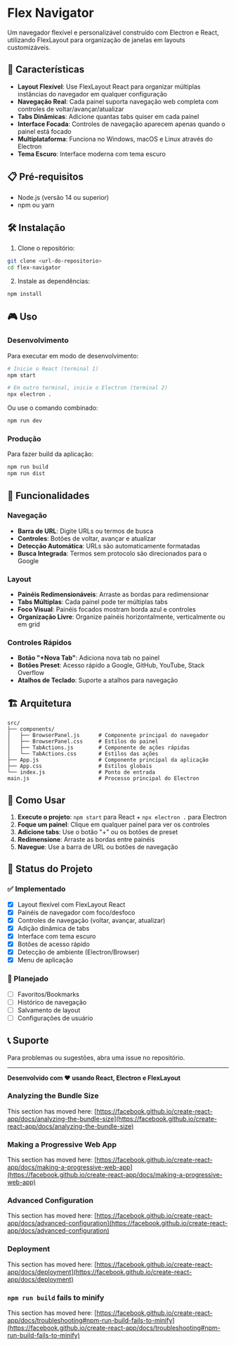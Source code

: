 # Flex Navigator

Um navegador flexível e personalizável construído com Electron e React, utilizando FlexLayout para organização de janelas em layouts customizáveis.

## 🚀 Características

- **Layout Flexível**: Use FlexLayout React para organizar múltiplas instâncias do navegador em qualquer configuração
- **Navegação Real**: Cada painel suporta navegação web completa com controles de voltar/avançar/atualizar
- **Tabs Dinâmicas**: Adicione quantas tabs quiser em cada painel
- **Interface Focada**: Controles de navegação aparecem apenas quando o painel está focado
- **Multiplataforma**: Funciona no Windows, macOS e Linux através do Electron
- **Tema Escuro**: Interface moderna com tema escuro

## 📋 Pré-requisitos

- Node.js (versão 14 ou superior)
- npm ou yarn

## 🛠️ Instalação

1. Clone o repositório:
```bash
git clone <url-do-repositorio>
cd flex-navigator
```

2. Instale as dependências:
```bash
npm install
```

## 🎮 Uso

### Desenvolvimento

Para executar em modo de desenvolvimento:

```bash
# Inicie o React (terminal 1)
npm start

# Em outro terminal, inicie o Electron (terminal 2)
npx electron .
```

Ou use o comando combinado:
```bash
npm run dev
```

### Produção

Para fazer build da aplicação:

```bash
npm run build
npm run dist
```

## 🎯 Funcionalidades

### Navegação
- **Barra de URL**: Digite URLs ou termos de busca
- **Controles**: Botões de voltar, avançar e atualizar
- **Detecção Automática**: URLs são automaticamente formatadas
- **Busca Integrada**: Termos sem protocolo são direcionados para o Google

### Layout
- **Painéis Redimensionáveis**: Arraste as bordas para redimensionar
- **Tabs Múltiplas**: Cada painel pode ter múltiplas tabs
- **Foco Visual**: Painéis focados mostram borda azul e controles
- **Organização Livre**: Organize painéis horizontalmente, verticalmente ou em grid

### Controles Rápidos
- **Botão "+Nova Tab"**: Adiciona nova tab no painel
- **Botões Preset**: Acesso rápido a Google, GitHub, YouTube, Stack Overflow
- **Atalhos de Teclado**: Suporte a atalhos para navegação

## 🏗️ Arquitetura

```
src/
├── components/
│   ├── BrowserPanel.js      # Componente principal do navegador
│   ├── BrowserPanel.css     # Estilos do painel
│   ├── TabActions.js        # Componente de ações rápidas
│   └── TabActions.css       # Estilos das ações
├── App.js                   # Componente principal da aplicação
├── App.css                  # Estilos globais
└── index.js                 # Ponto de entrada
main.js                      # Processo principal do Electron
```

## 🔧 Como Usar

1. **Execute o projeto**: `npm start` para React + `npx electron .` para Electron
2. **Foque um painel**: Clique em qualquer painel para ver os controles
3. **Adicione tabs**: Use o botão "+" ou os botões de preset
4. **Redimensione**: Arraste as bordas entre painéis
5. **Navegue**: Use a barra de URL ou botões de navegação

## 🚦 Status do Projeto

### ✅ Implementado
- [x] Layout flexível com FlexLayout React
- [x] Painéis de navegador com foco/desfoco
- [x] Controles de navegação (voltar, avançar, atualizar)
- [x] Adição dinâmica de tabs
- [x] Interface com tema escuro
- [x] Botões de acesso rápido
- [x] Detecção de ambiente (Electron/Browser)
- [x] Menu de aplicação

### 🔄 Planejado
- [ ] Favoritos/Bookmarks
- [ ] Histórico de navegação
- [ ] Salvamento de layout
- [ ] Configurações de usuário

## 📞 Suporte

Para problemas ou sugestões, abra uma issue no repositório.

---

**Desenvolvido com ❤️ usando React, Electron e FlexLayout**

### Analyzing the Bundle Size

This section has moved here: [https://facebook.github.io/create-react-app/docs/analyzing-the-bundle-size](https://facebook.github.io/create-react-app/docs/analyzing-the-bundle-size)

### Making a Progressive Web App

This section has moved here: [https://facebook.github.io/create-react-app/docs/making-a-progressive-web-app](https://facebook.github.io/create-react-app/docs/making-a-progressive-web-app)

### Advanced Configuration

This section has moved here: [https://facebook.github.io/create-react-app/docs/advanced-configuration](https://facebook.github.io/create-react-app/docs/advanced-configuration)

### Deployment

This section has moved here: [https://facebook.github.io/create-react-app/docs/deployment](https://facebook.github.io/create-react-app/docs/deployment)

### `npm run build` fails to minify

This section has moved here: [https://facebook.github.io/create-react-app/docs/troubleshooting#npm-run-build-fails-to-minify](https://facebook.github.io/create-react-app/docs/troubleshooting#npm-run-build-fails-to-minify)
